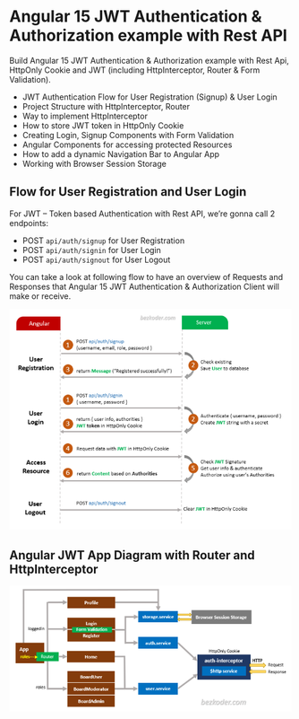# Angular 15 JWT Authentication & Authorization example with Rest API

Build Angular 15 JWT Authentication & Authorization example with Rest Api, HttpOnly Cookie and JWT (including HttpInterceptor, Router & Form Validation).
- JWT Authentication Flow for User Registration (Signup) & User Login
- Project Structure with HttpInterceptor, Router
- Way to implement HttpInterceptor
- How to store JWT token in HttpOnly Cookie
- Creating Login, Signup Components with Form Validation
- Angular Components for accessing protected Resources
- How to add a dynamic Navigation Bar to Angular App
- Working with Browser Session Storage

## Flow for User Registration and User Login
For JWT – Token based Authentication with Rest API, we’re gonna call 2 endpoints:
- POST `api/auth/signup` for User Registration
- POST `api/auth/signin` for User Login
- POST `api/auth/signout` for User Logout

You can take a look at following flow to have an overview of Requests and Responses that Angular 15 JWT Authentication & Authorization Client will make or receive.

![angular-15-jwt-authentication-authorization-flow](angular-15-jwt-authentication-authorization-flow.png)

## Angular JWT App Diagram with Router and HttpInterceptor
![angular-15-jwt-authentication](angular-15-jwt-authentication.png)

